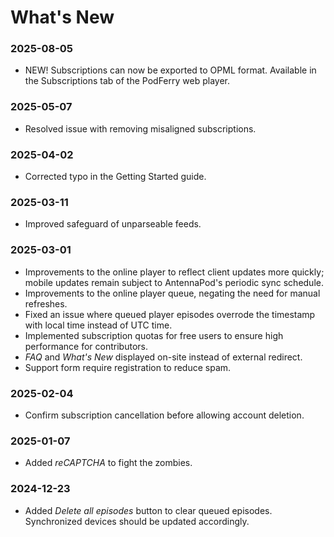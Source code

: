 # What's New

### 2025-08-05
* NEW! Subscriptions can now be exported to OPML format. Available in the Subscriptions tab of the PodFerry web player.
 
### 2025-05-07
* Resolved issue with removing misaligned subscriptions.

### 2025-04-02
* Corrected typo in the Getting Started guide.

### 2025-03-11
* Improved safeguard of unparseable feeds.

### 2025-03-01 
* Improvements to the online player to reflect client updates more quickly; mobile updates remain subject to AntennaPod's periodic sync schedule.
* Improvements to the online player queue, negating the need for manual refreshes.
* Fixed an issue where queued player episodes overrode the timestamp with local time instead of UTC time.
* Implemented subscription quotas for free users to ensure high performance for contributors.
* _FAQ_ and _What's New_ displayed on-site instead of external redirect.
* Support form require registration to reduce spam.

### 2025-02-04
* Confirm subscription cancellation before allowing account deletion.

### 2025-01-07
* Added *reCAPTCHA* to fight the zombies.

### 2024-12-23
* Added *Delete all episodes* button to clear queued episodes. Synchronized devices should be updated accordingly.
